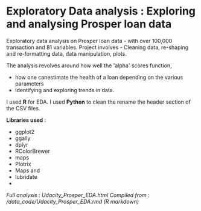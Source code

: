 # Exploratory Data analysis : Exploring and analysing Prosper loan data


Exploratory data analysis on Prosper loan data - with over 100,000 transaction and 81 variables. Project involves - Cleaning data, re-shaping and re-formatting data, data manipulation, plots.

The analysis revolves around how well the 'alpha' scores function,
- how one canestimate the health of a loan depending on the various parameters
- identifying and exploring trends in data.



I used **R** for EDA. I used **Python** to clean the rename the header section of the CSV files.

**Libraries used** :
- ggplot2
- ggally
- dplyr
- RColorBrewer
- maps
- Plotrix
- Maps and
- lubridate
- 
*Full analysis : Udacity_Prosper_EDA.html*
*Compiled from : /data_code/Udacity_Prosper_EDA.rmd (R markdown)*